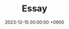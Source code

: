 ---
layout  : category
title   : Essay
summary : 
date    : 2023-12-15 00:00:00 +0900
updated : 2023-12-15 00:00:00 +0900
tag     : level-1 essay
toc     : true
public  : true
comment : false
parent  : [[/index]]
latex   : false
---